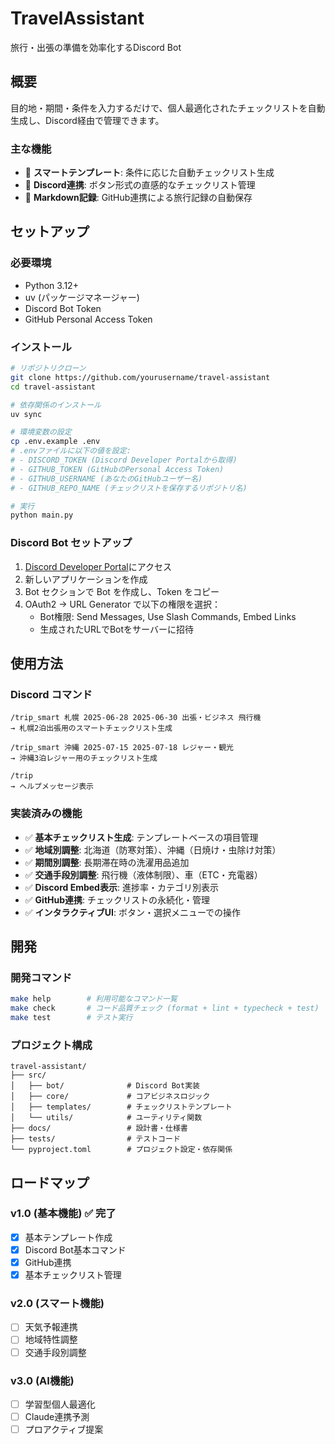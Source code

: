 # TravelAssistant

旅行・出張の準備を効率化するDiscord Bot

## 概要

目的地・期間・条件を入力するだけで、個人最適化されたチェックリストを自動生成し、Discord経由で管理できます。

### 主な機能

- 🤖 **スマートテンプレート**: 条件に応じた自動チェックリスト生成
- 📱 **Discord連携**: ボタン形式の直感的なチェックリスト管理
- 📝 **Markdown記録**: GitHub連携による旅行記録の自動保存

## セットアップ

### 必要環境

- Python 3.12+
- uv (パッケージマネージャー)
- Discord Bot Token
- GitHub Personal Access Token

### インストール

```bash
# リポジトリクローン
git clone https://github.com/yourusername/travel-assistant
cd travel-assistant

# 依存関係のインストール
uv sync

# 環境変数の設定
cp .env.example .env
# .envファイルに以下の値を設定:
# - DISCORD_TOKEN (Discord Developer Portalから取得)
# - GITHUB_TOKEN (GitHubのPersonal Access Token)
# - GITHUB_USERNAME (あなたのGitHubユーザー名)
# - GITHUB_REPO_NAME (チェックリストを保存するリポジトリ名)

# 実行
python main.py
```

### Discord Bot セットアップ

1. [Discord Developer Portal](https://discord.com/developers/applications)にアクセス
2. 新しいアプリケーションを作成
3. Bot セクションで Bot を作成し、Token をコピー
4. OAuth2 → URL Generator で以下の権限を選択：
   - Bot権限: Send Messages, Use Slash Commands, Embed Links
   - 生成されたURLでBotをサーバーに招待

## 使用方法

### Discord コマンド

```text
/trip_smart 札幌 2025-06-28 2025-06-30 出張・ビジネス 飛行機
→ 札幌2泊出張用のスマートチェックリスト生成

/trip_smart 沖縄 2025-07-15 2025-07-18 レジャー・観光
→ 沖縄3泊レジャー用のチェックリスト生成

/trip
→ ヘルプメッセージ表示
```

### 実装済みの機能

- ✅ **基本チェックリスト生成**: テンプレートベースの項目管理
- ✅ **地域別調整**: 北海道（防寒対策）、沖縄（日焼け・虫除け対策）
- ✅ **期間別調整**: 長期滞在時の洗濯用品追加
- ✅ **交通手段別調整**: 飛行機（液体制限）、車（ETC・充電器）
- ✅ **Discord Embed表示**: 進捗率・カテゴリ別表示
- ✅ **GitHub連携**: チェックリストの永続化・管理
- ✅ **インタラクティブUI**: ボタン・選択メニューでの操作

## 開発

### 開発コマンド

```bash
make help        # 利用可能なコマンド一覧
make check       # コード品質チェック (format + lint + typecheck + test)
make test        # テスト実行
```

### プロジェクト構成

```text
travel-assistant/
├── src/
│   ├── bot/              # Discord Bot実装
│   ├── core/             # コアビジネスロジック
│   ├── templates/        # チェックリストテンプレート
│   └── utils/            # ユーティリティ関数
├── docs/                 # 設計書・仕様書
├── tests/                # テストコード
└── pyproject.toml        # プロジェクト設定・依存関係
```

## ロードマップ

### v1.0 (基本機能) ✅ 完了

- [x] 基本テンプレート作成
- [x] Discord Bot基本コマンド
- [x] GitHub連携
- [x] 基本チェックリスト管理

### v2.0 (スマート機能)

- [ ] 天気予報連携
- [ ] 地域特性調整
- [ ] 交通手段別調整

### v3.0 (AI機能)

- [ ] 学習型個人最適化
- [ ] Claude連携予測
- [ ] プロアクティブ提案
